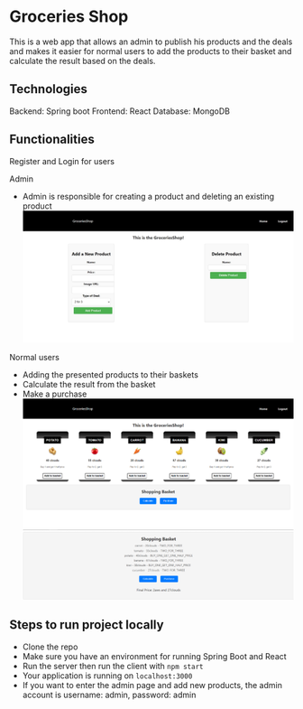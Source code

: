 # Groceries Shop

This is a web app that allows an admin to publish his products and the deals and makes it easier for normal users to add the products to their basket and calculate the result based on the deals.

## Technologies
Backend: Spring boot
Frontend: React
Database: MongoDB

## Functionalities
Register and Login for users

Admin
- Admin is responsible for creating a product and deleting an existing product
![admin](admin-panel.jpg)

Normal users
- Adding the presented products to their baskets
- Calculate the result from the basket
- Make a purchase
![user](user-panel.png)
![calculation](final-price.png)

## Steps to run project locally
* Clone the repo
* Make sure you have an environment for running Spring Boot and React
* Run the server then run the client with `npm start`
* Your application is running on `localhost:3000`
* If you want to enter the admin page and add new products, the admin account is username: admin, password: admin
